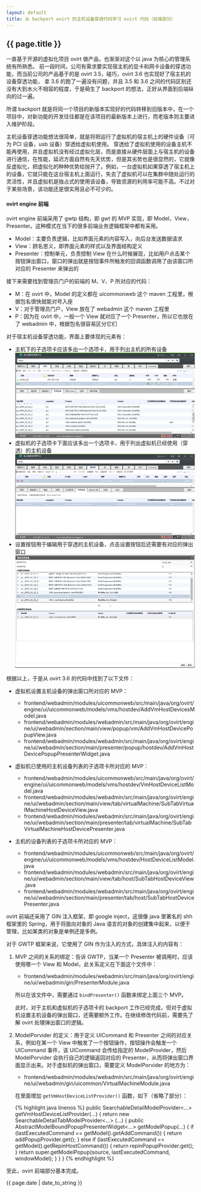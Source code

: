 ```yaml
---
layout: default
title: 从 backport ovirt 的主机设备穿透代码学习 ovirt 代码（前端部分）
---
```


## {{ page.title }}

一直基于开源的虚拟化项目 ovirt 做产品，也渐渐对这个以 java 为核心的管理系统有所熟悉。
前一段时间，公司有需求要实现宿主机的显卡和网卡设备的穿透功能，而当前公司的产品基于的是 ovirt 3.5，碰巧，ovirt 3.6 也实现好了宿主机的设备穿透功能，
拿 3.6 的跑了一遍没有问题，并且 3.5 和 3.6 之间的代码区别还没有大到水火不相容的程度，于是萌生了 backport 的想法，正好从界面到后端纵向的过一遍。

所谓 backport 就是将同一个项目的新版本实现好的代码转移到旧版本中，在一个项目中，对新功能的开发往往都是在该项目的最新版本上进行，而老版本则主要进入维护阶段。

主机设备穿透功能想法很简单，就是将把运行了虚拟机的宿主机上的硬件设备（可为 PCI 设备，usb 设备）穿透给虚拟机使用。
穿透给了虚拟机使用的设备主机不能再使用，并且虚拟机没有经过虚拟化层，而是直接从硬件层面上与宿主机的设备进行通信，在性能，延迟方面自然有先天优势，但是其劣势也是很显然的，它就像反虚拟化，把虚拟化的种种优势给抛开了。例如，一台虚拟机如果穿透了宿主机上的设备，它就只能在这台宿主机上面运行，失去了虚拟机可以在集群中随处运行的灵活性，并且虚拟机是独占式的使用该设备，导致资源的利用率可能不高。不过对于某些场景，该功能还是很实用且必不可少的。

#### ovirt engine 前端

ovirt engine 前端采用了 gwtp 结构，即 gwt 的 MVP 实现，即 Model，View，Presenter。这种模式在当下的很多前端业务逻辑框架中都有采用。

* Model：主要负责逻辑，比如界面元素的内容写入，向后台发送数据请求
* View：顾名思义，即界面元素的样式以及界面结构定义
* Presenter：控制单元，负责控制 View 在什么时候展现，比如用户点击某个按钮弹出窗口，窗口的弹出就是按钮事件所触发的回调函数调用了由该窗口所对应的 Presenter 来弹出的

接下来需要找到管理员门户的前端的 M、V、P 所对应的代码：

* M：在 ovirt 中，Model 的定义都在 uicommonweb 这个 maven 工程里，根据包名很快就能对号入座
* V：对于管理员门户，View 放在了 webadmin 这个 maven 工程里
* P：因为在 ovirt 中，一般一个 View 就对应了一个 Presenter，所以它也放在了 webadmin 中，根据包名很容易区分它们

对于宿主机设备穿透功能，界面上要体现的元素有：

* 主机下的子选项卡应该多出一个选项卡，用于列出主机的所有设备
  ![](../images/2015/host_device_list.png)
* 虚拟机的子选项卡下面应该多出一个选项卡，用于列出虚拟机已经使用（穿透）的主机设备
  ![](../images/2015/vm_host_device_list.png)
* 设置按钮用于编辑用于穿透的主机设备，点击设置按钮后还需要有对应的弹出窗口
  ![](../images/2015/vm_host_device_dialog.png)

根据以上，于是从 ovirt 3.6 的代码中找到了以下文件：

* 虚拟机设置主机设备的弹出窗口所对应的 MVP：

  * frontend/webadmin/modules/uicommonweb/src/main/java/org/ovirt/engine/ui/uicommonweb/models/vms/hostdev/AddVmHostDevicesModel.java
  * frontend/webadmin/modules/webadmin/src/main/java/org/ovirt/engine/ui/webadmin/section/main/view/popup/vm/AddVmHostDevicePopupView.java
  * frontend/webadmin/modules/webadmin/src/main/java/org/ovirt/engine/ui/webadmin/section/main/presenter/popup/hostdev/AddVmHostDevicePopupPresenterWidget.java

* 虚拟机已使用的主机设备列表的子选项卡所对应的 MVP：

  * frontend/webadmin/modules/uicommonweb/src/main/java/org/ovirt/engine/ui/uicommonweb/models/vms/hostdev/VmHostDeviceListModel.java
  * frontend/webadmin/modules/webadmin/src/main/java/org/ovirt/engine/ui/webadmin/section/main/view/tab/virtualMachine/SubTabVirtualMachineHostDeviceView.java
  * frontend/webadmin/modules/webadmin/src/main/java/org/ovirt/engine/ui/webadmin/section/main/presenter/tab/virtualMachine/SubTabVirtualMachineHostDevicePresenter.java

* 主机的设备列表的子选项卡所对应的 MVP：

  * frontend/webadmin/modules/uicommonweb/src/main/java/org/ovirt/engine/ui/uicommonweb/models/vms/hostdev/HostDeviceListModel.java
  * frontend/webadmin/modules/webadmin/src/main/java/org/ovirt/engine/ui/webadmin/section/main/view/tab/host/SubTabHostDeviceView.java
  * frontend/webadmin/modules/webadmin/src/main/java/org/ovirt/engine/ui/webadmin/section/main/presenter/tab/host/SubTabHostDevicePresenter.java

ovirt 前端还采用了 GIN 注入框架，即 google inject，这很像 java 里著名的 shh 框架里的 Spring，用于将面向对象的 Java 语言的对象的创建集中起来，以便于管理，比如某类的对象是单例还是多例。

对于 GWTP 框架来说，它使用了 GIN 作为注入的方式，具体注入的内容有：

1. MVP 之间的关系的绑定：告诉 GWTP，当某一个 Presenter 被调用时，应该使用哪一个 View 和 Model，此关系定义在下面这个文件中：

   * frontend/webadmin/modules/webadmin/src/main/java/org/ovirt/engine/ui/webadmin/gin/PresenterModule.java

   所以在该文件中，需要通过 ```bindPresenter()``` 函数来绑定上面三个 MVP。

   此时，对于主机和虚拟机的子选项卡的 backport 工作已经完成，但对于虚拟机设置主机设备的弹出窗口，还需要额外工作。在继续修改代码前，需要先了解 ovirt 处理弹出窗口的逻辑。

2. ModelPorvider 的定义：用于定义 UICommand 和 Presenter 之间的对应关系，例如在某一个 View 中触发了一个按钮操作，按钮操作会触发一个 UICommand 事件，该 UICommand 会传给指定的 ModelProvider，然后 ModelPorvider 会执行自己的逻辑返回对应的 Presenter，从而将弹出窗口界面显示出来。对于虚拟机的弹出窗口，需要定义 ModelPorvider 的地方为：

   * frontend/webadmin/modules/webadmin/src/main/java/org/ovirt/engine/ui/webadmin/gin/uicommon/VirtualMachineModule.java

   在里面增加 ```getVmHostDeviceListProvider()``` 函数，如下（省略了部分）：

   {% highlight java linenos %}
   public SearchableDetailModelProvider<...> getVmHostDeviceListProvider(...) {
       return new SearchableDetailTabModelProvider<...> (...) {
           public AbstractModelBoundPopupPresenterWidget<...> getModelPopup(...) {
               if (lastExecutedCommand == getModel().getAddCommand()) {
                   return addPopupProvider.get();
               } else if (lastExecutedCommand == getModel().getRepinHostCommand()) {
                   return repinPopupProvider.get();
               }
               return super.getModelPopup(source, lastExecutedCommand, windowModel);
           }
       }
   }
   {% endhighlight %}

至此，ovirt 前端部分基本完成。

{{ page.date | date_to_string }}
